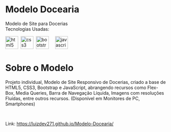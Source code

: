 # Modelo Docearia
 Modelo de Site para Docerias <br>
 Tecnologias Usadas: <br>

 <div>
  <img src="https://cdn.jsdelivr.net/gh/devicons/devicon/icons/html5/html5-original.svg" height="40" alt="html5 logo"  />
  <img />
  <img src="https://cdn.jsdelivr.net/gh/devicons/devicon/icons/css3/css3-original.svg" height="40" alt="css3 logo"  />
  <img />
  <img src="https://cdn.jsdelivr.net/gh/devicons/devicon/icons/bootstrap/bootstrap-original.svg" height="40" alt="bootstrap logo"  />
  <img width="12" />
  <img src="https://cdn.jsdelivr.net/gh/devicons/devicon/icons/javascript/javascript-original.svg" height="40" alt="javascript logo"  />
</div>

# Sobre o Modelo
 Projeto individual, Modelo de Site Responsivo de Docerias, criado a base de HTML5, CSS3, Bootstrap e JavaScript, abrangendo recursos como Flex-Box, Media Queries, Barra de Navegação Líquida, Imagens com resoluções Fluídas, entre outros recursos.
(Disponível em Monitores de PC, Smartphones)


<br>
  
Link: https://luizdev271.github.io/Modelo-Docearia/


